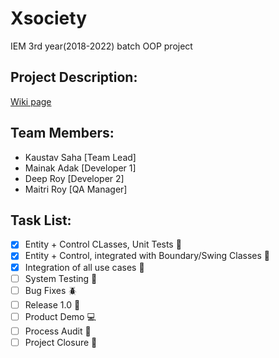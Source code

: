 # Xsociety
IEM 3rd year(2018-2022) batch OOP project

## Project Description:
[Wiki page](http://103.127.146.165/wiki/index.php?title=Xsociety:Main)

## Team Members:
- Kaustav Saha [Team Lead]
- Mainak Adak [Developer 1]
- Deep Roy [Developer 2]
- Maitri Roy [QA Manager]

## Task List:
- [x] Entity + Control CLasses, Unit Tests :open_file_folder:
- [x] Entity + Control, integrated with Boundary/Swing Classes :link:
- [x] Integration of all use cases :nut_and_bolt:
- [ ] System Testing :wrench:
- [ ] Bug Fixes :beetle:
- [ ] Release 1.0 :checkered_flag:
- [ ] Product Demo :computer:
- [ ] Process Audit :notebook:
- [ ] Project Closure :confetti_ball:
